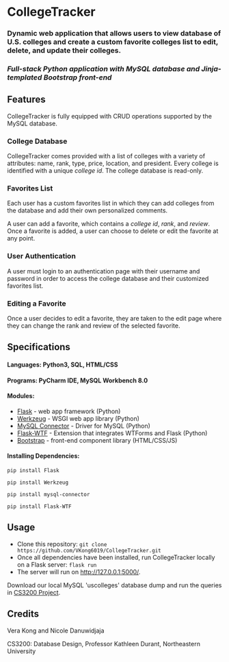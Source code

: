 # CollegeTracker
### Dynamic web application that allows users to view database of U.S. colleges and create a custom favorite colleges list to edit, delete, and update their colleges.

### *Full-stack Python application with MySQL database and Jinja-templated Bootstrap front-end*

## Features
CollegeTracker is fully equipped with CRUD operations supported by the MySQL database.

### College Database
CollegeTracker comes provided with a list of colleges with a variety of attributes: name, rank, type, price, location, and president. Every college is identified with a unique _college id_. The college database is read-only. 

### Favorites List
Each user has a custom favorites list in which they can add colleges from the database and add their own personalized comments.

A user can add a favorite, which contains a _college id_, _rank_, and _review_. Once a favorite is added, a user can choose to delete or edit the favorite at any point.

### User Authentication
A user must login to an authentication page with their username and password in order to access the college database and their customized favorites list.

### Editing a Favorite
Once a user decides to edit a favorite, they are taken to the edit page where they can change the rank and review of the selected favorite.


## Specifications

#### Languages: Python3, SQL, HTML/CSS

#### Programs: PyCharm IDE, MySQL Workbench 8.0

#### Modules:
* [Flask](https://pypi.org/project/Flask/) - web app framework (Python)
* [Werkzeug](https://pypi.org/project/Werkzeug/) - WSGI web app library (Python)
* [MySQL Connector](https://www.mysql.com/products/connector/) - Driver for MySQL (Python)
* [Flask-WTF](https://flask-wtf.readthedocs.io/en/stable/install.html) - Extension that integrates WTForms and Flask (Python)
* [Bootstrap](https://getbootstrap.com/) - front-end component library (HTML/CSS/JS) 

#### Installing Dependencies:

`pip install Flask`

`pip install Werkzeug`

`pip install mysql-connector`

`pip install Flask-WTF`


## Usage
- Clone this repository: `git clone https://github.com/VKong6019/CollegeTracker.git`
- Once all dependencies have been installed, run CollegeTracker locally on a Flask server: `flask run`
- The server will run on http://127.0.0.1:5000/.

Download our local MySQL 'uscolleges' database dump and run the queries in [CS3200 Project](https://github.com/VKong6019/CollegeTracker/tree/master/CS3200%20Project).

## Credits
Vera Kong and Nicole Danuwidjaja

CS3200: Database Design, Professor Kathleen Durant, Northeastern University


